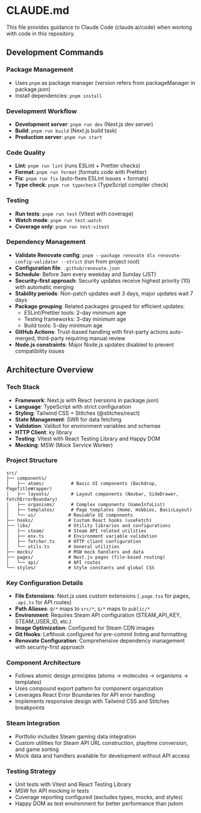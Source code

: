 # CLAUDE.md

This file provides guidance to Claude Code (claude.ai/code) when working with code in this repository.

## Development Commands

### Package Management

- Uses `pnpm` as package manager (version refers from packageManager in package.json)
- Install dependencies: `pnpm install`

### Development Workflow

- **Development server**: `pnpm run dev` (Next.js dev server)
- **Build**: `pnpm run build` (Next.js build task)
- **Production server**: `pnpm run start`

### Code Quality

- **Lint**: `pnpm run lint` (runs ESLint + Prettier checks)
- **Format**: `pnpm run format` (formats code with Prettier)
- **Fix**: `pnpm run fix` (auto-fixes ESLint issues + formats)
- **Type check**: `pnpm run typecheck` (TypeScript compiler check)

### Testing

- **Run tests**: `pnpm run test` (Vitest with coverage)
- **Watch mode**: `pnpm run test:watch`
- **Coverage only**: `pnpm run test:vitest`

### Dependency Management

- **Validate Renovate config**: `pnpm --package renovate dlx renovate-config-validator --strict` (run from project root)
- **Configuration file**: `.github/renovate.json`
- **Schedule**: Before 3am every weekday and Sunday (JST)
- **Security-first approach**: Security updates receive highest priority (10) with automatic merging
- **Stability periods**: Non-patch updates wait 3 days, major updates wait 7 days
- **Package grouping**: Related packages grouped for efficient updates:
  - ESLint/Prettier tools: 2-day minimum age
  - Testing frameworks: 3-day minimum age
  - Build tools: 5-day minimum age
- **GitHub Actions**: Trust-based handling with first-party actions auto-merged, third-party requiring manual review
- **Node.js constraints**: Major Node.js updates disabled to prevent compatibility issues

## Architecture Overview

### Tech Stack

- **Framework**: Next.js with React (versions in package.json)
- **Language**: TypeScript with strict configuration
- **Styling**: Tailwind CSS + Stitches (@stitches/react)
- **State Management**: SWR for data fetching
- **Validation**: Valibot for environment variables and schemas
- **HTTP Client**: ky library
- **Testing**: Vitest with React Testing Library and Happy DOM
- **Mocking**: MSW (Mock Service Worker)

### Project Structure

```text
src/
├── components/
│   ├── atoms/          # Basic UI components (Backdrop, PageTitleWrapper)
│   ├── layouts/        # Layout components (Navbar, SideDrawer, FetchErrorBoundary)
│   ├── organisms/      # Complex components (GameInfoList)
│   ├── templates/      # Page templates (Home, Hobbies, BasicLayout)
│   └── ui/            # Reusable UI components
├── hooks/             # Custom React hooks (useFetch)
├── libs/              # Utility libraries and configurations
│   ├── steam/         # Steam API related utilities
│   ├── env.ts         # Environment variable validation
│   ├── fetcher.ts     # HTTP client configuration
│   └── utils.ts       # General utilities
├── mocks/             # MSW mock handlers and data
├── pages/             # Next.js pages (file-based routing)
│   └── api/           # API routes
└── styles/            # Style constants and global CSS
```

### Key Configuration Details

- **File Extensions**: Next.js uses custom extensions (`.page.tsx` for pages, `.api.ts` for API routes)
- **Path Aliases**: `@/*` maps to `src/*`, `$/*` maps to `public/*`
- **Environment**: Requires Steam API configuration (STEAM_API_KEY, STEAM_USER_ID, etc.)
- **Image Optimization**: Configured for Steam CDN images
- **Git Hooks**: Lefthook configured for pre-commit linting and formatting
- **Renovate Configuration**: Comprehensive dependency management with security-first approach

### Component Architecture

- Follows atomic design principles (atoms → molecules → organisms → templates)
- Uses compound export pattern for component organization
- Leverages React Error Boundaries for API error handling
- Implements responsive design with Tailwind CSS and Stitches breakpoints

### Steam Integration

- Portfolio includes Steam gaming data integration
- Custom utilities for Steam API URL construction, playtime conversion, and game sorting
- Mock data and handlers available for development without API access

### Testing Strategy

- Unit tests with Vitest and React Testing Library
- MSW for API mocking in tests
- Coverage reporting configured (excludes types, mocks, and styles)
- Happy DOM as test environment for better performance than jsdom
